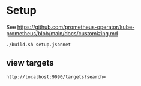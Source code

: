 # Setup
See https://github.com/prometheus-operator/kube-prometheus/blob/main/docs/customizing.md

```
./build.sh setup.jsonnet
```

## view targets
```
http://localhost:9090/targets?search=
```
